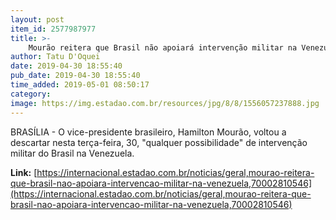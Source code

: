 ```yaml
---
layout: post
item_id: 2577987977
title: >-
    Mourão reitera que Brasil não apoiará intervenção militar na Venezuela
author: Tatu D'Oquei
date: 2019-04-30 18:55:40
pub_date: 2019-04-30 18:55:40
time_added: 2019-05-01 08:50:17
category: 
image: https://img.estadao.com.br/resources/jpg/8/8/1556057237888.jpg
---
```


BRASÍLIA - O vice-presidente brasileiro, Hamilton Mourão, voltou a descartar nesta terça-feira, 30, "qualquer possibilidade" de intervenção militar do Brasil na Venezuela.

**Link:** [https://internacional.estadao.com.br/noticias/geral,mourao-reitera-que-brasil-nao-apoiara-intervencao-militar-na-venezuela,70002810546](https://internacional.estadao.com.br/noticias/geral,mourao-reitera-que-brasil-nao-apoiara-intervencao-militar-na-venezuela,70002810546)

